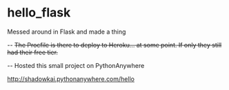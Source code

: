 # hello_flask
Messed around in Flask and made a thing

-- ~~The Procfile is there to deploy to Heroku... at some point. If only they still had their free tier.~~

-- Hosted this small project on PythonAnywhere

http://shadowkai.pythonanywhere.com/hello
